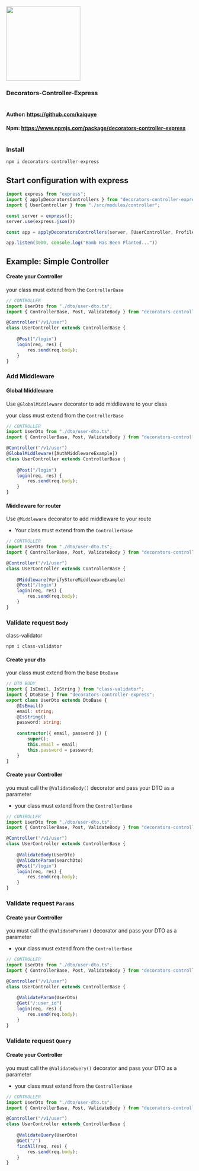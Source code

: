 
#
#
<img width= 200 src='https://www.publicdomainpictures.net/pictures/340000/nahled/dog-silhouette-logo.png'/>

### Decorators-Controller-Express 

#
#### Author: https://github.com/kaiquye
#### Npm: https://www.npmjs.com/package/decorators-controller-express
#
### Install 

```js
npm i decorators-controller-express
```


## Start configuration with express

```typescript
import express from "express";
import { applyDecoratorsControllers } from "decorators-controller-express";
import { UserController } from "./src/modules/controller";

const server = express();
server.use(express.json())

const app = applyDecoratorsControllers(server, [UserController, ProfileController, ...others]);

app.listen(3000, console.log("Bomb Has Been Planted..."))
```

## Example: Simple  Controller

#### Create your Controller
your class must extend from the ```ControllerBase``` 
```ts
// CONTROLLER
import UserDto from "./dto/user-dto.ts";
import { ControllerBase, Post, ValidateBody } from "decorators-controller-express";

@Controller("/v1/user")
class UserController extends ControllerBase {
    
    @Post("/login")
    login(req, res) {
        res.send(req.body);
    }
}
```  


### Add Middleware

#### Global Middleware
Use ``@GlobalMiddleware`` decorator to add middleware to your class

your class must extend from the ```ControllerBase```
```ts
// CONTROLLER
import UserDto from "./dto/user-dto.ts";
import { ControllerBase, Post, ValidateBody } from "decorators-controller-express";

@Controller("/v1/user")
@GlobalMiddleware([AuthMiddlewareExample])
class UserController extends ControllerBase {
    
    @Post("/login")
    login(req, res) {
        res.send(req.body);
    }
}
```  

#### Middleware for router
Use ``@Middleware`` decorator to add middleware to your route
- Your class must extend from the ```ControllerBase```
```ts
// CONTROLLER
import UserDto from "./dto/user-dto.ts";
import { ControllerBase, Post, ValidateBody } from "decorators-controller-express";

@Controller("/v1/user")
class UserController extends ControllerBase {
    
    @Middleware(VerifyStoreMiddlewareExample)
    @Post("/login")
    login(req, res) {
        res.send(req.body);
    }
}
```  

### Validate request ``Body``

class-validator
```
npm i class-validator
```

#### Create your dto
your class must extend from the base ```DtoBase```

```ts
// DTO BODY
import { IsEmail, IsString } from "class-validator";
import { DtoBase } from "decorators-controller-express";
export class UserDto extends DtoBase {
    @IsEmail()
    email: string;
    @IsString()
    password: string;
    
    constructor({ email, password }) {
        super();
        this.email = email;
        this.password = password;
    }
}
```
#### Create your Controller
you must call the ``@ValidateBody()`` decorator and pass your DTO as a parameter

- your class must extend from the ```ControllerBase```
```ts
// CONTROLLER
import UserDto from "./dto/user-dto.ts";
import { ControllerBase, Post, ValidateBody } from "decorators-controller-express";

@Controller("/v1/user")
class UserController extends ControllerBase {
    
    @ValidateBody(UserDto)
    @ValidateParam(searchDto)
    @Post("/login")
    login(req, res) {
        res.send(req.body);
    }
}
```  

### Validate request ``Params``

#### Create your Controller
you must call the ``@ValidateParam()`` decorator and pass your DTO as a parameter

- your class must extend from the ```ControllerBase```
```ts
// CONTROLLER
import UserDto from "./dto/user-dto.ts";
import { ControllerBase, Post, ValidateBody } from "decorators-controller-express";

@Controller("/v1/user")
class UserController extends ControllerBase {
    
    @ValidateParam(UserDto)
    @Get("/:user_id")
    login(req, res) {
        res.send(req.body);
    }
}
```  


### Validate request ``Query``

#### Create your Controller
you must call the ``@ValidateQuery()`` decorator and pass your DTO as a parameter

- your class must extend from the ```ControllerBase```
```ts
// CONTROLLER
import UserDto from "./dto/user-dto.ts";
import { ControllerBase, Post, ValidateBody } from "decorators-controller-express";

@Controller("/v1/user")
class UserController extends ControllerBase {
    
    @ValidateQuery(UserDto)
    @Get("/")
    findAll(req, res) {
        res.send(req.body);
    }
}
```  